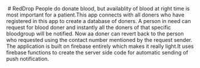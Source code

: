   #  RedDrop
People do donate blood, but availablity of blood at right time is most important for a patient.This app connects with all doners who have registered in this app to create a database of doners.
A person in need can request for blood doner and instantly all the doners of that specific bloodgroup will be notified. Now aa doner can revert back to the person who requested using the contact number mentioned by the 
request sender.
The application is built on firebase entirely which makes it really light.It uses firebase functions to create the server side code for automatic sending of push notification.
